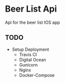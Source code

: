 # Beer List Api

Api for the beer list IOS app

<!--[![Code Health](https://landscape.io/github/alexandre/flask-rest-template/master/landscape.svg?style=flat)](https://landscape.io/github/alexandre/flask-rest-template/master) -->
<!--[![Build Status](https://travis-ci.org/alexandre/flask-rest-template.svg)](https://travis-ci.org/alexandre/flask-rest-template) -->
<!--[![Coverage Status](https://coveralls.io/repos/alexandre/flask-rest-template/badge.svg?branch=master)](https://coveralls.io/r/alexandre/flask-rest-template?branch=master)-->

## TODO

- Setup Deployment
  * Travis CI
  * Digital Ocean
  * Gunicorn
  * Nginx
  * Docker-Compose

